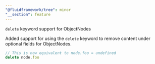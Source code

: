 ```yaml
---
"@fluidframework/tree": minor
"__section": feature
---
```

`delete` keyword support for ObjectNodes

Added support for using the `delete` keyword to remove content under optional fields for ObjectNodes.

```ts
// This is now equivalent to node.foo = undefined
delete node.foo
```

